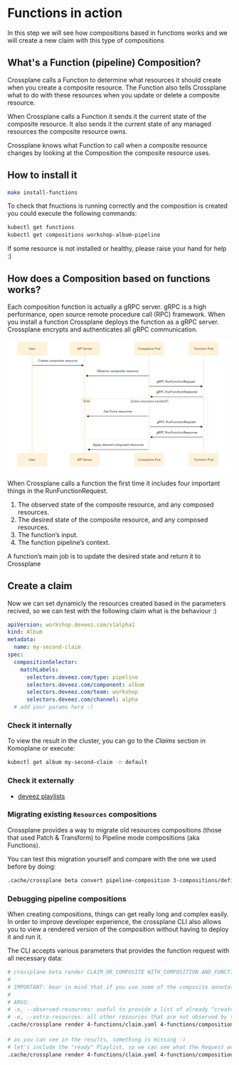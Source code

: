 # Functions in action
In this step we will see how compositions based in functions works and we will create a new claim with this type of compositions

## What's a Function (pipeline) Composition?
Crossplane calls a Function to determine what resources it should create when you create a composite resource. The Function also tells Crossplane what to do with these resources when you update or delete a composite resource.

When Crossplane calls a Function it sends it the current state of the composite resource. It also sends it the current state of any managed resources the composite resource owns.

Crossplane knows what Function to call when a composite resource changes by looking at the Composition the composite resource uses.

## How to install it
~~~bash
make install-functions
~~~

To check that fnuctions is running correctly and the composition is created you could execute the following commands:
~~~bash
kubectl get functions
kubectl get compositions workshop-album-pipeline
~~~

If some resource is not installed or healthy, please raise your hand for help :)

## How does a Composition based on functions works?
Each composition function is actually a gRPC server. gRPC is a high performance, open source remote procedure call (RPC) framework. When you install a function Crossplane deploys the function as a gRPC server. Crossplane encrypts and authenticates all gRPC communication.

![Functions Compositions](/docs/functions-composition.png "Functions Compositions")

When Crossplane calls a function the first time it includes four important things in the RunFunctionRequest.

1. The observed state of the composite resource, and any composed resources.
2. The desired state of the composite resource, and any composed resources.
3. The function’s input.
4. The function pipeline’s context.

A function’s main job is to update the desired state and return it to Crossplane

## Create a claim
Now we can set dynamicly the resources created based in the parameters recived, so we can test with the following claim what is the behaviour :)
~~~yaml
apiVersion: workshop.deveez.com/v1alpha1
kind: Album
metadata:
  name: my-second-claim
spec:
  compositionSelector:
    matchLabels:
      selectors.deveez.com/type: pipeline
      selectors.deveez.com/component: album
      selectors.deveez.com/team: workshop
      selectors.deveez.com/channel: alpha
  # add your params here :)
~~~

### Check it internally
To view the result in the cluster, you can go to the _Claims_ section in Komoplane or execute:
~~~bash
kubectl get album my-second-claim -n default
~~~

### Check it externally
- [deveez playlists](https://open.spotify.com/user/31lxtsb5grogjpnytlkdzz63qniy)


### Migrating existing `Resources` compositions
Crossplane provides a way to migrate old resources compositions (those that used Patch & Transform) to Pipeline mode compositions (aka Functions).

You can test this migration yourself and compare with the one we used before by doing:
```bash
.cache/crossplane beta convert pipeline-composition 3-compositions/definitions/composition.yaml > 4/functions/composition_migrated.yaml
```

### Debugging pipeline compositions
When creating compositions, things can get really long and complex easily. In order to improve developer experience, the crossplane CLI also allows you to view a rendered version of the composition without having to deploy it and run it.

The CLI accepts various parameters that provides the function request with all necessary data:
```bash
# crossplane beta render CLAIM_OR_COMPOSITE WITH_COMPOSITION AND_FUNCTIONS --extra-args
#
# IMPORTANT: bear in mind that if you use some of the composite annotations (such as composite name, or anything else) you have to use the composite to render.
#
# ARGS:
# -o, --observed-resources: useful to provide a list of already "created" resources (VERY useful if needing data from already created objects in your composition)
# -e, --extra-resources: all other resources that are not observed by this composition (as environment configs)
.cache/crossplane render 4-functions/claim.yaml 4-functions/composition.yaml 4-functions/functions.yaml

# as you can see in the results, something is missing :)
# let's include the "ready" Playlist, so we can see what the Request would be
.cache/crossplane render 4-functions/claim.yaml 4-functions/composition.yaml 4-functions/functions.yaml -o 4-functions/observed.yaml
```
